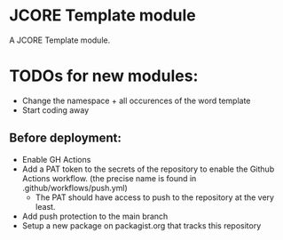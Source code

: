 # JCORE Template module
A JCORE Template module.

# TODOs for new modules:

- Change the namespace + all occurences of the word template
- Start coding away

## Before deployment:

- Enable GH Actions
- Add a PAT token to the secrets of the repository to enable the Github Actions workflow. (the precise name is found in .github/workflows/push.yml)
  -  The PAT should have access to push to the repository at the very least.
- Add push protection to the main branch
- Setup a new package on packagist.org that tracks this repository